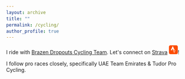 ```yaml
---
layout: archive
title: ""
permalink: /cycling/
author_profile: true
---
```


I ride with [Brazen Dropouts Cycling Team](https://www.brazendropouts.org/). Let's connect on [Strava](https://www.strava.com/athletes/erichsienchenchu) [![24](/images/24.png)](https://www.strava.com/athletes/erichsienchenchu)!



I follow pro races closely, specifically UAE Team Emirates & Tudor Pro Cycling.
